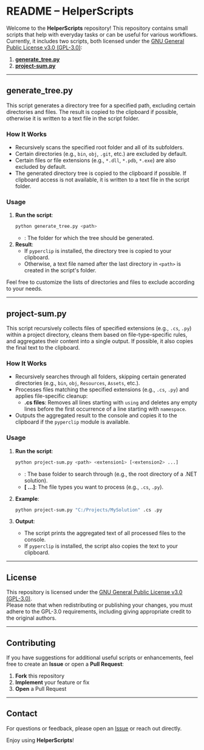 # README – HelperScripts

Welcome to the **HelperScripts** repository! This repository contains small scripts that help with everyday tasks or can be useful for various workflows. Currently, it includes two scripts, both licensed under the [GNU General Public License v3.0 (GPL-3.0)](https://www.gnu.org/licenses/gpl-3.0.en.html):

1. [**generate_tree.py**](#generate_treepy)
2. [**project-sum.py**](#project-sumpy)

---

## generate_tree.py

This script generates a directory tree for a specified path, excluding certain directories and files. The result is copied to the clipboard if possible, otherwise it is written to a text file in the script folder.

### How It Works

- Recursively scans the specified root folder and all of its subfolders.
- Certain directories (e.g., `bin`, `obj`, `.git`, etc.) are excluded by default.
- Certain files or file extensions (e.g., `*.dll`, `*.pdb`, `*.exe`) are also excluded by default.
- The generated directory tree is copied to the clipboard if possible. If clipboard access is not available, it is written to a text file in the script folder.

### Usage

1. **Run the script**:
   ```bash
   python generate_tree.py <path>
   ```
   - **<path>**: The folder for which the tree should be generated.
2. **Result**:
   - If `pyperclip` is installed, the directory tree is copied to your clipboard.
   - Otherwise, a text file named after the last directory in `<path>` is created in the script's folder.

Feel free to customize the lists of directories and files to exclude according to your needs.

---

## project-sum.py

This script recursively collects files of specified extensions (e.g., `.cs`, `.py`) within a project directory, cleans them based on file-type-specific rules, and aggregates their content into a single output. If possible, it also copies the final text to the clipboard.

### How It Works

- Recursively searches through all folders, skipping certain generated directories (e.g., `bin`, `obj`, `Resources`, `Assets`, etc.).
- Processes files matching the specified extensions (e.g., `.cs`, `.py`) and applies file-specific cleanup:
  - **.cs files**: Removes all lines starting with `using` and deletes any empty lines before the first occurrence of a line starting with `namespace`.
- Outputs the aggregated result to the console and copies it to the clipboard if the `pyperclip` module is available.

### Usage

1. **Run the script**:
   ```bash
   python project-sum.py <path> <extension1> [<extension2> ...]
   ```
   - **<path>**: The base folder to search through (e.g., the root directory of a .NET solution).
   - **<extension1> [<extension2> ...]**: The file types you want to process (e.g., `.cs`, `.py`).
   
2. **Example**:  
   ```bash
   python project-sum.py "C:/Projects/MySolution" .cs .py
   ```
   
3. **Output**:  
   - The script prints the aggregated text of all processed files to the console.  
   - If `pyperclip` is installed, the script also copies the text to your clipboard.
   
---

## License

This repository is licensed under the [GNU General Public License v3.0 (GPL-3.0)](https://www.gnu.org/licenses/gpl-3.0.en.html).  
Please note that when redistributing or publishing your changes, you must adhere to the GPL-3.0 requirements, including giving appropriate credit to the original authors.

---

## Contributing

If you have suggestions for additional useful scripts or enhancements, feel free to create an **Issue** or open a **Pull Request**:

1. **Fork** this repository  
2. **Implement** your feature or fix  
3. **Open** a Pull Request  

---

## Contact

For questions or feedback, please open an [Issue](../../issues) or reach out directly.  

Enjoy using **HelperScripts**!